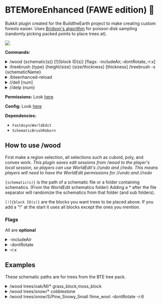 # BTEMoreEnhanced (FAWE edition) 🍝

Bukkit plugin created for the BuildtheEarth project to make creating custom forests easier. Uses [Bridson's algorithm](https://sighack.com/post/poisson-disk-sampling-bridsons-algorithm) for poisson disk sampling (randomly picking packed points to place trees at).


[![](https://bstats.org/signatures/bukkit/BTEMoreEnhanced.svg)](https://bstats.org/plugin/bukkit/BTEMoreEnhanced "BTEMoreEnhanced on bStats")

**Commands:**
<details>
    <summary>/wood {schematic(s)} [!]{block ID(s)} [flags: -includeAir,-dontRotate,-r:x]</summary>
    *(Aliases: //wood, //w)* More info in "How to use /wood"
</details>
<details>
    <summary>/treebrush {type} {height/size} {size/thickness} [thickness]
    /treebrush -s {schematicName} </summary>
    *(Aliases: /tbr, //tbr, /treebr)* Easy to use brush specifically for trees on top of //schbr ([Schematic Brush Plugin](https://github.com/mikeprimm/SchematicBrush)). Ex: /treebr oak M any thin | 
    Use -s flag if you want to use specific tree. Ex: /treebr -s general01
</details>
<details>
    <summary>/bteenhanced-reload</summary>
    Reload config
</details>
<details>
    <summary>//dell [num]</summary>
    *(Aliases: /dellast, /dell, //dellast)* Deletes the last `[num]` amount of points in the selection. (Currently only supports poly2d selections) If `[num]` is not specified it will delete the last point.
</details>
<details>
    <summary>//delp {num}</summary>
    *(Aliases: /delpoint, /delp, //delpoint)* Deletes the `{num}`'th point in the selection. (Currently only supports poly2d selections)
</details>

**Permissions:** Look [here](src/main/resources/plugin.yml)

**Config:** Look [here](src/main/resources/config.yml)

**Dependencies:**
- `FastAsyncWorldEdit`
- `SchematicBrushReborn`

## How to use /wood
First make a region selection, all selections such as cuboid, poly, and convex work.
*This plugin saves edit sessions from /wood to the player's local session, so players can use WorldEdit's //undo and //redo. This means players will need to have the WorldEdit permissions for //undo and //redo*

`{schematic(s)}` is the path of a schematic file or a folder containing schematics. (From the WorldEdit schematics folder)
Adding a * after the file separator will randomize the schematics from that folder (and sub folders).

`[!]{block ID(s)}` are the blocks you want trees to be placed above. If you add a "!" at the start it uses all blocks except the ones you mention.

### Flags
All are **optional**
<details>
    <summary>-includeAir</summary>
    Equivalent of not adding -a when pasting with WorldEdit. (By default command ignores air blocks)
</details>
<details>
    <summary>-dontRotate</summary>
    Disables the random rotation (90 degree increments) of schematics.
</details>
<details>
    <summary>-r:x</summary>
    Overrides the automatically created default radius. Radius being the minimum spacing between trees. The radius by default is calculated by averaging the width or height (whichever is larger), and dividing by 2. An example of the flag being used is -r:10
</details>

## Examples
These schematic paths are for trees from the BTE tree pack.
<details>
    <summary>/wood trees/oak/M/* grass_block,moss_block</summary>
    Uses all schematics in `plugins/WorldEdit/trees/oak/M/`, including subdirectories. 2 is the block ID for grass blocks, and 251:0 is the block ID for white concrete, meaning trees will only be placed above grass and white concrete.
</details>
<details>
    <summary>/wood trees/snow/* cobblestone</summary>
    Uses all schematics in `plugins/WorldEdit/trees/snow/`, including subdirectories. In this case since the BTE tree pack has S,M,L snow trees, it will use all three sizes. 4 is the block data for planks, but since there are blocks that have the same block data of 4 (4 in 4:2 for ex.), and different IDs (2 of 4:2 for ex.), not including a ":" when typing "4" will include all blocks with data 4. Oak planks, jungle planks, etc.
</details>
<details>
    <summary>/wood trees/snow/S/Pine_Snowy_Small !lime_wool -dontRotate -r:6</summary>
    Uses only the Pine_Snowy_Small.schematic. Trees are pasted above all blocks except 35:5, which is green wool. `-dontRotate` prevents a random rotation from being applied to each tree. `-r:6` overrides the radius to 6.
</details>
